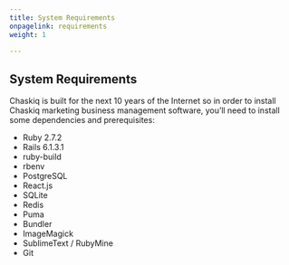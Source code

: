 ```yaml
---
title: System Requirements
onpagelink: requirements
weight: 1

---
```


System Requirements
-------------------

Chaskiq is built for the next 10 years of the Internet so in order to install Chaskiq marketing business management software, you’ll need to install some dependencies and prerequisites:

- Ruby 2.7.2
- Rails 6.1.3.1
- ruby-build
- rbenv
- PostgreSQL
- React.js
- SQLite
- Redis
- Puma
- Bundler
- ImageMagick
- SublimeText / RubyMine
- Git
 
